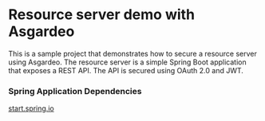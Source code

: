 # Resource server demo with Asgardeo

This is a sample project that demonstrates how to secure a resource server using Asgardeo. The resource server is a simple Spring Boot application that exposes a REST API. The API is secured using OAuth 2.0 and JWT.

### Spring Application Dependencies

[start.spring.io](https://start.spring.io/#!type=maven-project&language=java&platformVersion=3.2.4&packaging=jar&jvmVersion=21&groupId=com.hasathcharu&artifactId=asgardeo-spring&name=asgardeo-spring&description=Demo%20project%20for%20Asgardeo%20Resource%20Server&packageName=com.hasathcharu.asgardeo-spring&dependencies=web,lombok)
